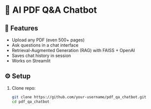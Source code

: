 # 📄 AI PDF Q&A Chatbot

## 🚀 Features
- Upload any PDF (even 500+ pages)
- Ask questions in a chat interface
- Retrieval-Augmented Generation (RAG) with FAISS + OpenAI
- Saves chat history in session
- Works on Streamlit

## ⚙️ Setup
1. Clone repo:
   ```bash
   git clone https://github.com/your-username/pdf_qa_chatbot.git
   cd pdf_qa_chatbot
